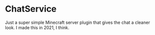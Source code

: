 # ChatService

Just a super simple Minecraft server plugin that gives the chat a cleaner look. I made this in 2021, I think.